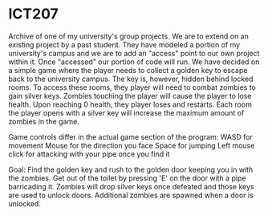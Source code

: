 ICT207
========================

Archive of one of my university's group projects. We are to extend on an existing project by a past student. They have modeled a portion of my university's campus and we are to add an "access" point to our own project within it. Once "accessed" our portion of code will run. We have decided on a simple game where the player needs to collect a golden key to escape back to the university campus. The key is, however, hidden behind locked rooms. To access these rooms, they player will need to combat zombies to gain silver keys. Zombies touching the player will cause the player to lose health. Upon reaching 0 health, they player loses and restarts. Each room the player opens with a silver key will increase the maximum amount of zombies in the game.

Game controls differ in the actual game section of the program:
WASD for movement
Mouse for the direction you face
Space for jumping
Left mouse click for attacking with your pipe once you find it

Goal: Find the golden key and rush to the golden door keeping you in with the zombies. Get out of the toilet by pressing 'E' on the door with a pipe barricading it. Zombies will drop silver keys once defeated and those keys are used to unlock doors. Additional zombies are spawned when a door is unlocked.
